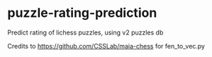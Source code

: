 # puzzle-rating-prediction
Predict rating of lichess puzzles, using v2 puzzles db

Credits to https://github.com/CSSLab/maia-chess for fen_to_vec.py
